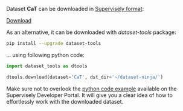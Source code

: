 Dataset **CaT** can be downloaded in [Supervisely format](https://developer.supervisely.com/api-references/supervisely-annotation-json-format):

 [Download](https://assets.supervisely.com/supervisely-supervisely-assets-public/teams_storage/R/s/vH/vKUlIPS7KPdYaAG7Srut5udhHYVzTRd7rUaHpVg2jFe7vTU3jfqcEXmI3mFbQ43yLODH9CJvB2yC92iJvZPmmWm3hPhyPg3AP1JZpg3TBbt8RluThPtBMOcZihaP.tar)

As an alternative, it can be downloaded with *dataset-tools* package:
``` bash
pip install --upgrade dataset-tools
```

... using following python code:
``` python
import dataset_tools as dtools

dtools.download(dataset='CaT', dst_dir='~/dataset-ninja/')
```
Make sure not to overlook the [python code example](https://developer.supervisely.com/getting-started/python-sdk-tutorials/iterate-over-a-local-project) available on the Supervisely Developer Portal. It will give you a clear idea of how to effortlessly work with the downloaded dataset.

